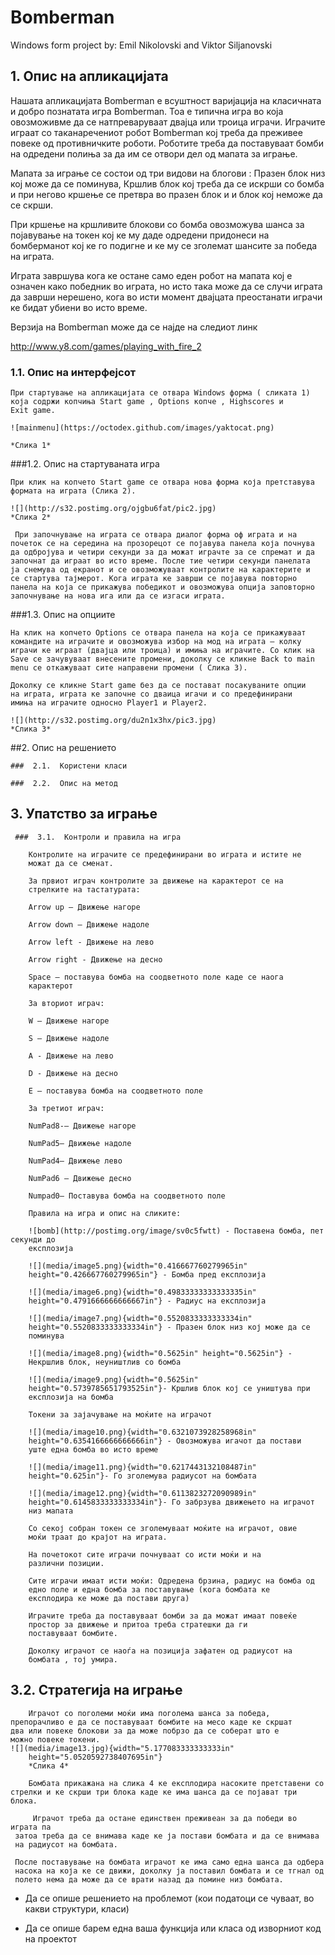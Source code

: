 # Bomberman

Windows form project by: Emil Nikolovski and Viktor Siljanovski

## 1.  Опис на апликацијата

 Нашата апликацијата Bomberman е всуштност варијација на класичната и
 добро познатата игра Bomberman. Тоа e типична игра во која овозможивме
 да се натпреваруваат двајца или троица играчи. Играчите играат со
 таканаречениот робот Bomberman кој треба да преживее повеке од
 противничките роботи. Роботите треба да поставуваат бомби на одредени
 полиња за да им се отвори дел од мапата за играње.

 Мапата за играње се состои од три видови на блогови : Празен блок низ
 кој може да се поминува, Кршлив блок кој треба да се искрши со бомба и
 при негово кршење се претвра во празен блок и и блок кој неможе да се
 скрши.

 При кршење на кршливите блокови со бомба овозможува шанса за
 појавување на токен кој ке му даде одредени придонеси на бомберманот
 кој ке го подигне и ке му се зголемат шансите за победа на играта.

 Играта завршува кога ке остане само еден робот на мапата кој е означен
 како победник во играта, но исто така може да се случи играта да
 заврши нерешено, кога во исти момент двајцата преостанати играчи ке
 бидат убиени во исто време.

 Верзија на Bomberman може да се најде на следиот линк

<http://www.y8.com/games/playing_with_fire_2>

### 1.1.  Опис на интерфејсот

    При стартување на апликацијата се отвара Windows форма ( сликата 1)
    која содржи копчиња Start game , Options копче , Highscores и
    Exit game.

    ![mainmenu](https://octodex.github.com/images/yaktocat.png)

    *Слика 1*

###1.2.  Опис на стартуваната игра

    При клик на копчето Start game се отвара нова форма која претставува
    формата на играта (Слика 2).

    ![](http://s32.postimg.org/ojgbu6fat/pic2.jpg)
    *Слика 2*

     При започнување на играта се отвара диалог форма оф играта и на
    почеток се на середина на прозорецот се појавува панела која почнува
    да одбројува и четири секунди за да можат играчте за се спремат и да
    започнат да играат во исто време. После тие четири секунди панелата
    ја снемува од екранот и се овозможуваат контролите на карактерите и
    се стартува тајмерот. Кога играта ке заврши се појавува повторно
    панела на која се прикажува победикот и овозможува опција заповторно
    започнување на нова ига или да се изгаси играта.

###1.3.  Опис на опциите

    На клик на копчето Options се отвара панела на која се прикажуваат
    командите на играчите и овозможува избор на мод на играта – колку
    играчи ке играат (двајца или троица) и имиња на играчите. Со клик на
    Save се зачувуваат внесените промени, доколку се кликне Back to main
    menu се откажуваат сите направени промени ( Слика 3).

    Доколку се кликне Start game без да се постават посакуваните опции
    на играта, играта ке започне со дваица игачи и со предефинирани
    имиња на играчите односно Player1 и Player2.

    ![](http://s32.postimg.org/du2n1x3hx/pic3.jpg)
    *Слика 3*



##2.  Опис на решението

    ###  2.1.  Користени класи

    ###  2.2.  Опис на метод

## 3.  Упатство за играње

     ###  3.1.  Контроли и правила на игра

        Контролите на играчите се предефинирани во играта и истите не
        можат да се сменат.

        За првиот играч контролите за движење на карактерот се на
        стрелките на тастатурата:

        Arrow up – Движење нагоре

        Arrow down – Движење надоле

        Arrow left - Движење на лево

        Arrow right - Движење на десно

        Space – поставува бомба на соодветното поле каде се наога
        карактерот

        За вториот играч:

        W – Движење нагоре

        S – Движење надоле

        A - Движење на лево

        D - Движење на десно

        E – поставува бомба на соодветното поле

        За третиот играч:

        NumPad8-– Движење нагоре

        NumPad5– Движење надоле

        NumPad4– Движење лево

        NumPad6 – Движење десно

        Numpad0– Поставува бомба на соодветното поле

        Правила на игра и опис на сликите:

        ![bomb](http://postimg.org/image/sv0c5fwtt) - Поставена бомба, пет секунди до
        експлозија

        ![](media/image5.png){width="0.416667760279965in"
        height="0.426667760279965in"} - Бомба пред експлозија

        ![](media/image6.png){width="0.49833333333333335in"
        height="0.4791666666666667in"} - Радиус на експлозија

        ![](media/image7.png){width="0.5520833333333334in"
        height="0.5520833333333334in"} - Празен блок низ кој може да се
        поминува

        ![](media/image8.png){width="0.5625in" height="0.5625in"} -
        Некршлив блок, неуништлив со бомба

        ![](media/image9.png){width="0.5625in"
        height="0.5739785651793525in"}- Кршлив блок кој се уништува при
        експлозија на бомба

        Токени за зајачување на моќите на играчот

        ![](media/image10.png){width="0.6321073928258968in"
        height="0.6354166666666666in"} - Овозможува игачот да постави
        уште една бомба во исто време

        ![](media/image11.png){width="0.6217443132108487in"
        height="0.625in"}- Го зголемува радиусот на бомбата

        ![](media/image12.png){width="0.6113823272090989in"
        height="0.6145833333333334in"}- Го забрзува движењето на играчот
        низ мапата

        Со секој собран токен се зголемуваат моќите на играчот, овие
        моќи траат до крајот на играта.

        На почетокот сите играчи почнуваат со исти моќи и на
        различни позиции.

        Сите играчи имаат исти моќи: Одредена брзина, радиус на бомба од
        едно поле и една бомба за поставување (кога бомбата ке
        експлодира ке може да постави друга)

        Играчите треба да поставуваат бомби за да можат имаат повеќе
        простор за движење и притоа треба стратешки да ги
        поставуваат бомбите.

        Доколку играчот се наоѓа на позиција зафатен од радиусот на
        бомбата , тој умира.

   ## 3.2.  Стратегија на играње

        Играчот со поголеми моќи има поголема шанса за победа,
    препорачливо е да се поставуваат бомбите на месо каде ке скршат
    два или повеке блокови за да може побрзо да се соберат што е
    можно повеке токени.
    ![](media/image13.jpg){width="5.177083333333333in"
        height="5.0520592738407695in"}
        *Слика 4*

        Бомбата прикажана на слика 4 ке експлодира насоките претставени со
    стрелки и ке скрши три блока каде ке има шанса да се појават три
    блока.

         Играчот треба да остане единствен преживеан за да победи во играта па
     затоа треба да се внимава каде ке ја постави бомбата и да се внимава
     на радиусот на бомбата.

     После поставување на бомбата играчот ке има само една шанса да одбера
     насока на која ке се движи, доколку ја поставил бомбата и се тгнал од
     полето нема да може да се врати назад да помине низ бомбата.



-   Да се опише решението на проблемот (кои податоци се чуваат, во какви
    структури, класи)

-   Да се опише барем една ваша функција или класа од изворниот код на
    проектот


